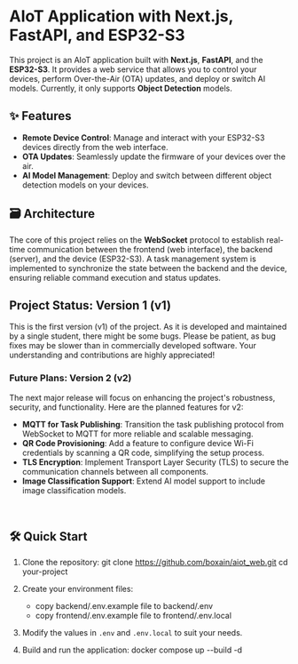 # AIoT Application with Next.js, FastAPI, and ESP32-S3

This project is an AIoT application built with **Next.js**, **FastAPI**, and the **ESP32-S3**. It provides a web service that allows you to control your devices, perform Over-the-Air (OTA) updates, and deploy or switch AI models. Currently, it only supports **Object Detection** models.

## ✨ Features

* **Remote Device Control**: Manage and interact with your ESP32-S3 devices directly from the web interface.
* **OTA Updates**: Seamlessly update the firmware of your devices over the air.
* **AI Model Management**: Deploy and switch between different object detection models on your devices.

## 🗃️ Architecture

The core of this project relies on the **WebSocket** protocol to establish real-time communication between the frontend (web interface), the backend (server), and the device (ESP32-S3). A task management system is implemented to synchronize the state between the backend and the device, ensuring reliable command execution and status updates.

## Project Status: Version 1 (v1)

This is the first version (v1) of the project. As it is developed and maintained by a single student, there might be some bugs. Please be patient, as bug fixes may be slower than in commercially developed software. Your understanding and contributions are highly appreciated!

### Future Plans: Version 2 (v2)

The next major release will focus on enhancing the project's robustness, security, and functionality. Here are the planned features for v2:

* **MQTT for Task Publishing**: Transition the task publishing protocol from WebSocket to MQTT for more reliable and scalable messaging.
* **QR Code Provisioning**: Add a feature to configure device Wi-Fi credentials by scanning a QR code, simplifying the setup process.
* **TLS Encryption**: Implement Transport Layer Security (TLS) to secure the communication channels between all components.
* **Image Classification Support**: Extend AI model support to include image classification models.

&nbsp;
&nbsp;

## 🛠️ Quick Start

1. Clone the repository:
   git clone https://github.com/boxain/aiot_web.git
   cd your-project

2. Create your environment files:
   - copy backend/.env.example file to backend/.env
   - copy frontend/.env.example file to frontend/.env.local

3. Modify the values in `.env` and `.env.local` to suit your needs.

4. Build and run the application:
   docker compose up --build -d